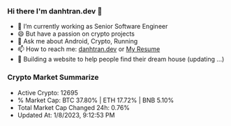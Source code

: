 ### Hi there I'm danhtran.dev 👋

- 🔭 I’m currently working as Senior Software Engineer
- 😄 But have a passion on crypto projects
- 💬 Ask me about Android, Crypto, Running 
- 📫 How to reach me: <a href="https://danhtran.dev" target="_blank">danhtran.dev</a> or <a href="Dan-Resume.pdf" target="_blank">My Resume</a>
- 🌱 Building a website to help people find their dream house (updating ...)

### Crypto Market Summarize
- Active Crypto: 12695
- % Market Cap: BTC 37.80% | ETH 17.72% | BNB 5.10%
- Total Market Cap Changed 24h: 0.76%
- Updated At: 1/8/2023, 9:12:53 PM
